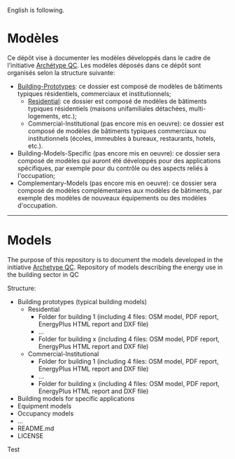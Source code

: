 English is following.  
  
# Modèles  
Ce dépôt vise à documenter les modèles développés dans le cadre de l'initiative [Archétype QC](https://github.com/Archetype-QC). Les modèles déposés dans ce dépôt sont organisés selon la structure suivante:  
- [Building-Prototypes](https://github.com/Archetype-QC/models/tree/main/Building-Prototypes): ce dossier est composé de modèles de bâtiments typiques résidentiels, commerciaux et institutionnels;  
  - [Residential](https://github.com/Archetype-QC/models/tree/main/Building-Prototypes/Residential): ce dossier est composé de modèles de bâtiments typiques résidentiels (maisons unifamiliales détachées, multi-logements, etc.);  
  - Commercial-Institutional (pas encore mis en oeuvre): ce dossier est composé de modèles de bâtiments typiques commerciaux ou institutionnels (écoles, immeubles à bureaux, restaurants, hotels, etc.).  
- Building-Models-Specific (pas encore mis en oeuvre): ce dossier sera composé de modèles qui auront été développés pour des applications spécifiques, par exemple pour du contrôle ou des aspects reliés à l'occupation;  
- Complementary-Models (pas encore mis en oeuvre): ce dossier sera composé de modèles complémentaires aux modèles de bâtiments, par exemple des modèles de nouveaux équipements ou des modèles d'occupation.     
  
--------------------------------------------------------------------------------
# Models
The purpose of this repository is to document the models developed in the initiative [Archetype QC](https://github.com/Archetype-QC).
Repository of models describing the energy use in the building sector in QC  

Structure:  
- Building prototypes (typical building models)  
  - Residential
    - Folder for building 1 (including 4 files: OSM model, PDF report, EnergyPlus HTML report and DXF file)
    - ...
    - Folder for building x (including 4 files: OSM model, PDF report, EnergyPlus HTML report and DXF file)
  - Commercial-Institutional
    - Folder for building 1 (including 4 files: OSM model, PDF report, EnergyPlus HTML report and DXF file)
    - ...
    - Folder for building x (including 4 files: OSM model, PDF report, EnergyPlus HTML report and DXF file)
- Building models for specific applications
- Equipment models
- Occupancy models
- ...
- README.md
- LICENSE

Test
